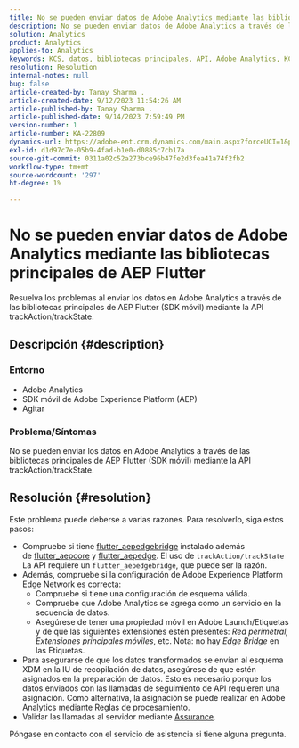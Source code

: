 ```yaml
---
title: No se pueden enviar datos de Adobe Analytics mediante las bibliotecas principales de AEP Flutter
description: No se pueden enviar datos de Adobe Analytics a través de las bibliotecas principales de AEP de Flutter (SDK móvil) mediante la API trackAction/trackState.
solution: Analytics
product: Analytics
applies-to: Analytics
keywords: KCS, datos, bibliotecas principales, API, Adobe Analytics, KCS, Flutter AEP, SDK móvil, red perimetral, extensión principal móvil, trackAction, trackState, flutter_aepedgebridge, flutter_aepcore, flutter_aepedge, Adobe Experience Platform
resolution: Resolution
internal-notes: null
bug: false
article-created-by: Tanay Sharma .
article-created-date: 9/12/2023 11:54:26 AM
article-published-by: Tanay Sharma .
article-published-date: 9/14/2023 7:59:49 PM
version-number: 1
article-number: KA-22809
dynamics-url: https://adobe-ent.crm.dynamics.com/main.aspx?forceUCI=1&pagetype=entityrecord&etn=knowledgearticle&id=6ff5471d-6351-ee11-be6f-6045bd0063aa
exl-id: d1d97c7e-05b9-4fad-b1e0-d0885c7cb17a
source-git-commit: 0311a02c52a273bce96b47fe2d3fea41a74f2fb2
workflow-type: tm+mt
source-wordcount: '297'
ht-degree: 1%

---
```


# No se pueden enviar datos de Adobe Analytics mediante las bibliotecas principales de AEP Flutter


Resuelva los problemas al enviar los datos en Adobe Analytics a través de las bibliotecas principales de AEP Flutter (SDK móvil) mediante la API trackAction/trackState.

## Descripción {#description}


### Entorno

- Adobe Analytics
- SDK móvil de Adobe Experience Platform (AEP)
- Agitar


### Problema/Síntomas

No se pueden enviar los datos en Adobe Analytics a través de las bibliotecas principales de AEP Flutter (SDK móvil) mediante la API trackAction/trackState.


## Resolución {#resolution}


Este problema puede deberse a varias razones. Para resolverlo, siga estos pasos:

- Compruebe si tiene [flutter_aepedgebridge](https://pub.dev/packages/flutter_aepedgebridge "Seguir vínculo") instalado además de [flutter_aepcore](https://pub.dev/packages/flutter_aepcore "Seguir vínculo") y [flutter_aepedge](https://pub.dev/packages/flutter_aepedge "Seguir vínculo"). El uso de `trackAction/trackState` La API requiere un `flutter_aepedgebridge`, que puede ser la razón.
- Además, compruebe si la configuración de Adobe Experience Platform Edge Network es correcta:
   - Compruebe si tiene una configuración de esquema válida.
   - Compruebe que Adobe Analytics se agrega como un servicio en la secuencia de datos.
   - Asegúrese de tener una propiedad móvil en Adobe Launch/Etiquetas y de que las siguientes extensiones estén presentes: *Red perimetral, Extensiones principales móviles*, etc. Nota: no hay *Edge Bridge* en las Etiquetas.
- Para asegurarse de que los datos transformados se envían al esquema XDM en la IU de recopilación de datos, asegúrese de que estén asignados en la preparación de datos. Esto es necesario porque los datos enviados con las llamadas de seguimiento de API requieren una asignación. Como alternativa, la asignación se puede realizar en Adobe Analytics mediante Reglas de procesamiento.
- Validar las llamadas al servidor mediante [Assurance](https://github.com/adobe/aepsdk_flutter/tree/main/plugins/flutter_aepassurance "Seguir vínculo").


Póngase en contacto con el servicio de asistencia si tiene alguna pregunta.
